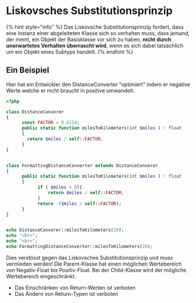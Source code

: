 # Liskovsches Substitutionsprinzip

{% hint style="info" %}
Das Liskovsche Substitutionsprinzip fordert, dass eine Instanz einer abgeleiteten Klasse sich so verhalten muss, dass jemand, der meint, ein Objekt der Basisklasse vor sich zu haben, **nicht durch unerwartetes Verhalten überrascht wird**, wenn es sich dabei tatsächlich um ein Objekt eines Subtyps handelt. 
{% endhint %}

## Ein Beispiel

Hier hat ein Entwickler den DistanceConverter "optimiert" indem er negative Werte welche er nicht braucht in positive umwandelt.

```php
<?php

class DistanceConverer
{
	  const FACTOR = 0.6214;
	  public static function milesToKilometers(int $miles ) : float
	  {
		return $miles / self::FACTOR;
	  }
}


class FormattingDistanceConverter extends DistanceConverer
{
	  public static function milesToKilometers(int $miles ) : float
	  {
			if ( $miles > 0){
				return $miles / self::FACTOR;
			}
			return -($miles / self::FACTOR);
	  }
}


echo DistanceConverer::milesToKilometers(20);
echo "<br>";
echo "<br>";
echo FormattingDistanceConverter::milesToKilometers(20);

```

Dies verstösst gegen das Liskovsches Substitutionsprinzip und muss vermieden werden! Die Parent-Klasse hat einen möglichen Wertebereich von Negativ-Float bis Positiv-Float. Bei der Child-Klasse wird der mögliche Wertebereich eingeschränkt.

* Das Einschränken von Return-Werten ist verboten
* Das Ändern von Return-Typen ist verboten


